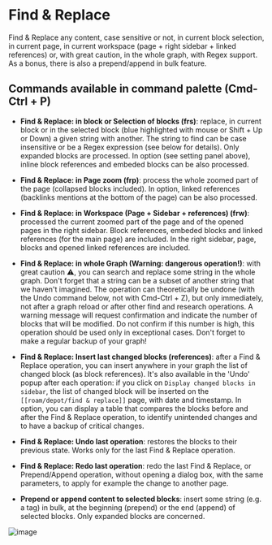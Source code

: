 # Find & Replace
 
Find & Replace any content, case sensitive or not, in current block selection, in current page, in current workspace (page + right sidebar + linked references) or, with great caution, in the whole graph, with Regex support. As a bonus, there is also a prepend/append in bulk feature.

## Commands available in command palette (Cmd-Ctrl + P)

- **Find & Replace: in block or Selection of blocks (frs)**: replace, in current block or in the selected block (blue highlighted with mouse or Shift + Up or Down) a given string with another. The string to find can be case insensitive or be a Regex expression (see below for details). Only expanded blocks are processed. In option (see setting panel above), inline block references and embeded blocks can be also processed.

- **Find & Replace: in Page zoom (frp)**: process the whole zoomed part of the page (collapsed blocks included). In option, linked references (backlinks mentions at the bottom of the page) can be also processed.

- **Find & Replace: in Workspace (Page + Sidebar + references) (frw)**: processed the current zoomed part of the page and of the opened pages in the right sidebar. Block references, embeded blocks and linked references (for the main page) are included. In the right sidebar, page, blocks and opened linked references are included.

- **Find & Replace: in whole Graph (Warning: dangerous operation!)**: with great caution ⚠️, you can search and replace some string in the whole graph. Don't forget that a string can be a subset of another string that we haven't imagined. The operation can theoretically be undone (with the Undo command below, not with Cmd-Ctrl + Z), but only immediately, not after a graph reload or after other find and research operations. A warning message will request confirmation and indicate the number of blocks that will be modified. Do not confirm if this number is high, this operation should be used only in exceptional cases. Don't forget to make a regular backup of your graph!

- **Find & Replace: Insert last changed blocks (references)**: after a Find & Replace operation, you can insert anywhere in your graph the list of changed block (as block references). It's also available in the 'Undo' popup after each operation: if you click on `Display changed blocks in sidebar`, the list of changed block will be inserted on the `[[roam/depot/find & replace]]` page, with date and timestamp. In option, you can display a table that compares the blocks before and after the Find & Replace operation, to identify unintended changes and to have a backup of critical changes.

- **Find & Replace: Undo last operation**: restores the blocks to their previous state. Works only for the last Find & Replace operation.

- **Find & Replace: Redo last operation**: redo the last Find & Replace, or Prepend/Append operation, without opening a dialog box, with the same parameters, to apply for example the change to another page.

- **Prepend or append content to selected blocks**: insert some string (e.g. a tag) in bulk, at the beginning (prepend) or the end (append) of selected blocks. Only expanded blocks are concerned.

![image](https://user-images.githubusercontent.com/74436347/185459813-73ae93e2-8dae-4266-99fb-c86f3fb617d9.png)
